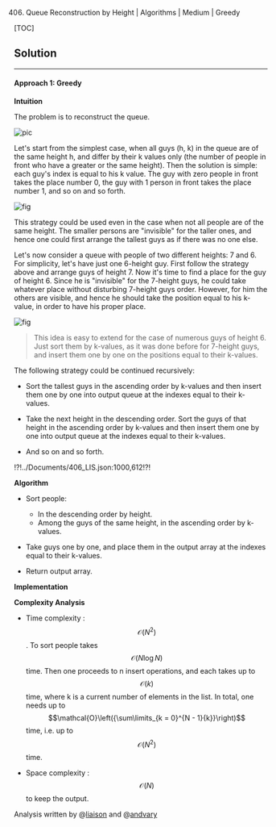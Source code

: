 406. Queue Reconstruction by Height | Algorithms | Medium | Greedy

[TOC]

## Solution

--- 

#### Approach 1: Greedy

**Intuition**

The problem is to reconstruct the queue.

![pic](../Figures/406/input.png)

Let's start from the simplest case, 
when all guys (h, k) in the queue are of the same height h,
and differ by their k values only (the number of people in front 
who have a greater or the same height).
Then the solution is simple: each guy's index is equal to his k value.
The guy with zero people in front takes the place number 0,
the guy with 1 person in front takes the place number 1, and 
so on and so forth.  

![fig](../Figures/406/same.png)

This strategy could be used even in the case when not all people
are of the same height. The smaller persons are "invisible" for the 
taller ones, and hence one could first arrange the tallest guys as if 
there was no one else.

Let's now consider a queue with people of two different heights: 7 and 6.
For simplicity, let's have just one 6-height guy.
First follow the strategy above and arrange guys of height 7. Now it's 
time to find a place for the guy of height 6. 
Since he is "invisible" for the 7-height guys, he could take 
whatever place without disturbing 7-height guys order. 
However, for him the others are visible, and hence he should 
take the position equal to his k-value, in order to have his proper place. 
 
![fig](../Figures/406/two.png)

> This idea is easy to extend for the case of numerous guys of height 6.
Just sort them by k-values, as it was done before for 7-height guys,
and insert them one by one on the positions equal to their k-values. 

The following strategy could be continued recursively:

- Sort the tallest guys in the ascending order by k-values 
and then insert them one by one into output queue at the 
indexes equal to their k-values.

- Take the next height in the descending order. 
Sort the guys of that height in the ascending order by k-values 
and then insert them one by one into output queue at the 
indexes equal to their k-values.

- And so on and so forth.

!?!../Documents/406_LIS.json:1000,612!?!

**Algorithm**

- Sort people: 
    - In the descending order by height. 
    - Among the guys of the same height, in the ascending order by k-values.

- Take guys one by one, 
and place them in the output array at the indexes equal to their k-values.

- Return output array.

**Implementation**



**Complexity Analysis**

* Time complexity : $$\mathcal{O}(N^2)$$. To sort people takes 
$$\mathcal{O}(N \log N)$$ time. Then one proceeds to n insert
operations, and each takes up to $$\mathcal{O}(k)$$ time, 
where k is a current number of elements in the list. In total,
one needs up to 
$$\mathcal{O}\left({\sum\limits_{k = 0}^{N - 1}{k}}\right)$$ time,
i.e. up to $$\mathcal{O}(N^2)$$ time.
 
* Space complexity : $$\mathcal{O}(N)$$ to keep the output. 


Analysis written by @[liaison](https://leetcode.com/liaison/)
and @[andvary](https://leetcode.com/andvary/)
